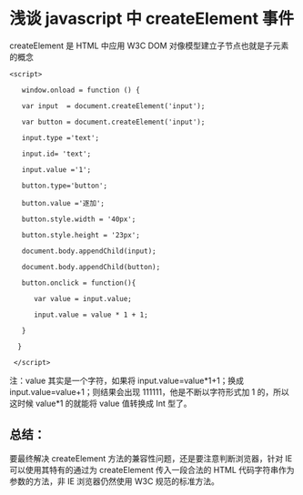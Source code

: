 # 浅谈 javascript 中 createElement 事件


createElement 是 HTML 中应用 W3C DOM 对像模型建立子节点也就是子元素的概念

```
<script>  
  
   window.onload = function () {  
  
   var input  = document.createElement('input');  
  
   var button = document.createElement('input');  
  
   input.type ='text';    
  
   input.id= 'text';  
  
   input.value ='1';  
  
   button.type='button';  
  
   button.value ='逐加';  
  
   button.style.width = '40px';  
  
   button.style.height = '23px';  
  
   document.body.appendChild(input);  
  
   document.body.appendChild(button);  
  
   button.onclick = function(){  
  
      var value = input.value;  
  
      input.value = value * 1 + 1;  
  
   }  
  
  }  
  
 </script>  
```

注：value 其实是一个字符，如果将 input.value=value\*1+1；换成 input.value=value+1；则结果会出现 111111，他是不断以字符形式加 1 的，所以这时候 value\*1 的就能将 value 值转换成 Int 型了。

## 总结：

要最终解决 createElement 方法的兼容性问题，还是要注意判断浏览器，针对 IE 可以使用其特有的通过为 createElement 传入一段合法的 HTML 代码字符串作为参数的方法，非 IE 浏览器仍然使用 W3C 规范的标准方法。
